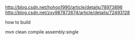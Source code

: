 http://blog.csdn.net/hohoo1990/article/details/78973896 http://blog.csdn.net/zxy987872674/article/details/72493128

how to build

mvn clean compile assembly:single